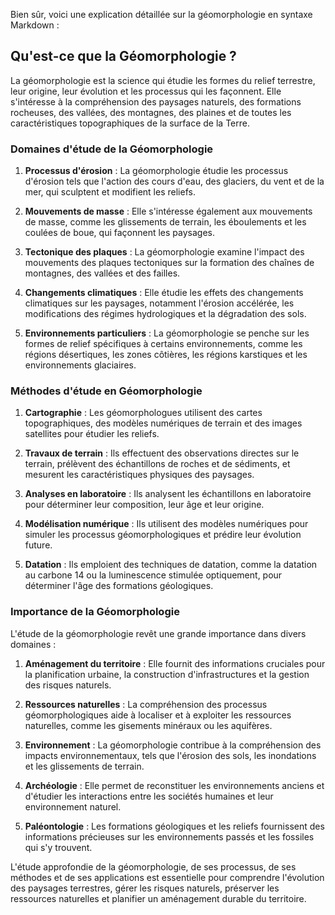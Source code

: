 Bien sûr, voici une explication détaillée sur la géomorphologie en syntaxe Markdown :

## Qu'est-ce que la Géomorphologie ?

La géomorphologie est la science qui étudie les formes du relief terrestre, leur origine, leur évolution et les processus qui les façonnent. Elle s'intéresse à la compréhension des paysages naturels, des formations rocheuses, des vallées, des montagnes, des plaines et de toutes les caractéristiques topographiques de la surface de la Terre.

### Domaines d'étude de la Géomorphologie

1. **Processus d'érosion** : La géomorphologie étudie les processus d'érosion tels que l'action des cours d'eau, des glaciers, du vent et de la mer, qui sculptent et modifient les reliefs.

2. **Mouvements de masse** : Elle s'intéresse également aux mouvements de masse, comme les glissements de terrain, les éboulements et les coulées de boue, qui façonnent les paysages.

3. **Tectonique des plaques** : La géomorphologie examine l'impact des mouvements des plaques tectoniques sur la formation des chaînes de montagnes, des vallées et des failles.

4. **Changements climatiques** : Elle étudie les effets des changements climatiques sur les paysages, notamment l'érosion accélérée, les modifications des régimes hydrologiques et la dégradation des sols.

5. **Environnements particuliers** : La géomorphologie se penche sur les formes de relief spécifiques à certains environnements, comme les régions désertiques, les zones côtières, les régions karstiques et les environnements glaciaires.

### Méthodes d'étude en Géomorphologie

1. **Cartographie** : Les géomorphologues utilisent des cartes topographiques, des modèles numériques de terrain et des images satellites pour étudier les reliefs.

2. **Travaux de terrain** : Ils effectuent des observations directes sur le terrain, prélèvent des échantillons de roches et de sédiments, et mesurent les caractéristiques physiques des paysages.

3. **Analyses en laboratoire** : Ils analysent les échantillons en laboratoire pour déterminer leur composition, leur âge et leur origine.

4. **Modélisation numérique** : Ils utilisent des modèles numériques pour simuler les processus géomorphologiques et prédire leur évolution future.

5. **Datation** : Ils emploient des techniques de datation, comme la datation au carbone 14 ou la luminescence stimulée optiquement, pour déterminer l'âge des formations géologiques.

### Importance de la Géomorphologie

L'étude de la géomorphologie revêt une grande importance dans divers domaines :

1. **Aménagement du territoire** : Elle fournit des informations cruciales pour la planification urbaine, la construction d'infrastructures et la gestion des risques naturels.

2. **Ressources naturelles** : La compréhension des processus géomorphologiques aide à localiser et à exploiter les ressources naturelles, comme les gisements minéraux ou les aquifères.

3. **Environnement** : La géomorphologie contribue à la compréhension des impacts environnementaux, tels que l'érosion des sols, les inondations et les glissements de terrain.

4. **Archéologie** : Elle permet de reconstituer les environnements anciens et d'étudier les interactions entre les sociétés humaines et leur environnement naturel.

5. **Paléontologie** : Les formations géologiques et les reliefs fournissent des informations précieuses sur les environnements passés et les fossiles qui s'y trouvent.

L'étude approfondie de la géomorphologie, de ses processus, de ses méthodes et de ses applications est essentielle pour comprendre l'évolution des paysages terrestres, gérer les risques naturels, préserver les ressources naturelles et planifier un aménagement durable du territoire.